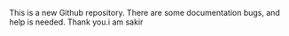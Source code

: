 This is a new Github repository. There are some documentation bugs, and help is needed. Thank you.i am sakir
